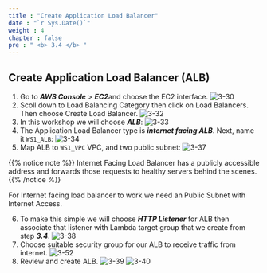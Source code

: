```yaml
---
title : "Create Application Load Balancer"
date : "`r Sys.Date()`"
weight : 4
chapter : false
pre : " <b> 3.4 </b> "
---
```


## Create Application Load Balancer (ALB)
1. Go to ***AWS Console*** > ***EC2***and choose the EC2 interface.
![3-30](/images/3/Img3_30.png?width=90c)
2. Scoll down to Load Balancing Category then click on Load Balancers. Then choose Create Load Balancer.
![3-32](/images/3/Img3_32.png?width=90c)
3. In this workshop we will choose ***ALB***:
![3-33](/images/3/Img3_33.png?width=90c)
4. The Application Load Balancer type is ***internet facing ALB***. Next, name it `WS1_ALB`:
![3-34](/images/3/Img3_34.png?width=90c)    
5. Map ALB to `WS1_VPC` VPC, and two public subnet:
![3-37](/images/3/Img3_37.png?width=90c)    

{{% notice note %}}
Internet Facing Load Balancer has a publicly accessible address and forwards those requests to healthy servers behind the scenes. 
{{% /notice %}}

For Internet facing load balancer to work we need an Public Subnet with Internet Access.


6. To make this simple we will choose ***HTTP Listener*** for ALB then associate that listener with Lambda target group that we create from step ***3.4***.
![3-38](/images/3/Img3_38.png?width=90c)
7. Choose suitable security group for our ALB to receive traffic from internet.
![3-52](/images/3/Img3_52.png?width=90c)
7. Review and create ALB.
![3-39](/images/3/Img3_39.png?width=90c)
![3-40](/images/3/Img3_40.png?width=90c)
